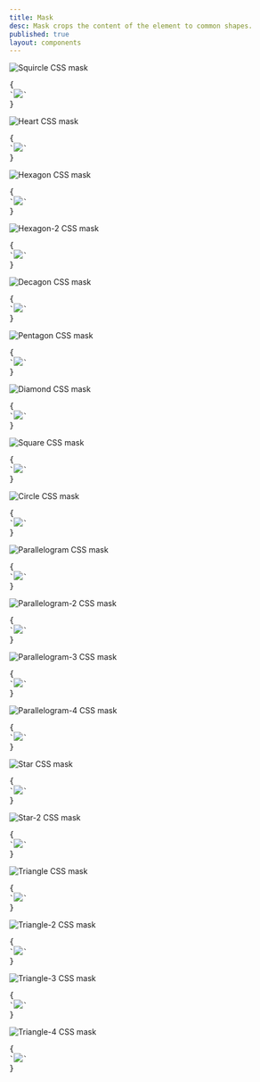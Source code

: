 ```yaml
---
title: Mask
desc: Mask crops the content of the element to common shapes.
published: true
layout: components
---
```


<script>
  import Component from "$components/Component.svelte"
  import ClassTable from "$components/ClassTable.svelte"
  import BrowserSupport from "$components/BrowserSupport.svelte"
  import { prefix } from '$lib/stores';
  import { replace } from '$lib/actions';
</script>

<ClassTable
data="{[
  { type:'component', class: 'mask', desc: 'Masks the content with shape' },
  { type:'modifier', class: 'mask-squircle', desc: 'Applies `squircle` shape' },
  { type:'modifier', class: 'mask-heart', desc: 'Applies `heart` shape' },
  { type:'modifier', class: 'mask-hexagon', desc: 'Applies `hexagon` shape' },
  { type:'modifier', class: 'mask-hexagon-2', desc: 'Applies `hexagon` alternative shape' },
  { type:'modifier', class: 'mask-decagon', desc: 'Applies `decagon` shape' },
  { type:'modifier', class: 'mask-pentagon', desc: 'Applies `pentagon` shape' },
  { type:'modifier', class: 'mask-diamond', desc: 'Applies `diamond` shape' },
  { type:'modifier', class: 'mask-square', desc: 'Applies `square` shape' },
  { type:'modifier', class: 'mask-circle', desc: 'Applies `circle` shape' },
  { type:'modifier', class: 'mask-parallelogram', desc: 'Applies `parallelogram` shape' },
  { type:'modifier', class: 'mask-parallelogram-2', desc: 'Applies `parallelogram` alternative shape' },
  { type:'modifier', class: 'mask-parallelogram-3', desc: 'Applies `parallelogram` alternative shape' },
  { type:'modifier', class: 'mask-parallelogram-4', desc: 'Applies `parallelogram` alternative shape' },
  { type:'modifier', class: 'mask-star', desc: 'Applies `star` shape' },
  { type:'modifier', class: 'mask-star-2', desc: 'Applies `star` alternative shape' },
  { type:'modifier', class: 'mask-triangle', desc: 'Applies `triangle` shape' },
  { type:'modifier', class: 'mask-triangle-2', desc: 'Applies `triangle` alternative shape' },
  { type:'modifier', class: 'mask-triangle-3', desc: 'Applies `triangle` alternative shape' },
  { type:'modifier', class: 'mask-triangle-4', desc: 'Applies `triangle` alternative shape' },
  { type:'modifier', class: 'mask-half-1', desc: 'Crops only the first half of mask' },
  { type:'modifier', class: 'mask-half-2', desc: 'Crops only the second half of mask' },
]}"
/>

<Component title="Squircle">
<img alt="Squircle CSS mask" class="mask mask-squircle w-40 h-40" src="/images/stock/photo-1567653418876-5bb0e566e1c2.jpg" />
<pre slot="html" use:replace={{ to: $prefix }}>{
`<img class="$$mask $$mask-squircle" src="/images/stock/photo-1567653418876-5bb0e566e1c2.jpg" />`
}</pre>
</Component>

<Component title="Heart">
<img alt="Heart CSS mask" class="mask mask-heart w-40 h-40" src="/images/stock/photo-1567653418876-5bb0e566e1c2.jpg" />
<pre slot="html" use:replace={{ to: $prefix }}>{
`<img class="$$mask $$mask-heart" src="/images/stock/photo-1567653418876-5bb0e566e1c2.jpg" />`
}</pre>
</Component>

<Component title="Hexagon">
<img alt="Hexagon CSS mask" class="mask mask-hexagon w-40 h-40" src="/images/stock/photo-1567653418876-5bb0e566e1c2.jpg" />
<pre slot="html" use:replace={{ to: $prefix }}>{
`<img class="$$mask $$mask-hexagon" src="/images/stock/photo-1567653418876-5bb0e566e1c2.jpg" />`
}</pre>
</Component>

<Component title="Hexagon-2">
<img alt="Hexagon-2 CSS mask" class="mask mask-hexagon-2 w-40 h-40" src="/images/stock/photo-1567653418876-5bb0e566e1c2.jpg" />
<pre slot="html" use:replace={{ to: $prefix }}>{
`<img class="$$mask $$mask-hexagon-2" src="/images/stock/photo-1567653418876-5bb0e566e1c2.jpg" />`
}</pre>
</Component>

<Component title="Decagon">
<img alt="Decagon CSS mask" class="mask mask-decagon w-40 h-40" src="/images/stock/photo-1567653418876-5bb0e566e1c2.jpg" />
<pre slot="html" use:replace={{ to: $prefix }}>{
`<img class="$$mask $$mask-decagon" src="/images/stock/photo-1567653418876-5bb0e566e1c2.jpg" />`
}</pre>
</Component>

<Component title="Pentagon">
<img alt="Pentagon CSS mask" class="mask mask-pentagon w-40 h-40" src="/images/stock/photo-1567653418876-5bb0e566e1c2.jpg" />
<pre slot="html" use:replace={{ to: $prefix }}>{
`<img class="$$mask $$mask-pentagon" src="/images/stock/photo-1567653418876-5bb0e566e1c2.jpg" />`
}</pre>
</Component>

<Component title="Diamond">
<img alt="Diamond CSS mask" class="mask mask-diamond w-40 h-40" src="/images/stock/photo-1567653418876-5bb0e566e1c2.jpg" />
<pre slot="html" use:replace={{ to: $prefix }}>{
`<img class="$$mask $$mask-diamond" src="/images/stock/photo-1567653418876-5bb0e566e1c2.jpg" />`
}</pre>
</Component>

<Component title="Square">
<img alt="Square CSS mask" class="mask mask-square w-40 h-40" src="/images/stock/photo-1567653418876-5bb0e566e1c2.jpg" />
<pre slot="html" use:replace={{ to: $prefix }}>{
`<img class="$$mask $$mask-square" src="/images/stock/photo-1567653418876-5bb0e566e1c2.jpg" />`
}</pre>
</Component>

<Component title="Circle">
<img alt="Circle CSS mask" class="mask mask-circle w-40 h-40" src="/images/stock/photo-1567653418876-5bb0e566e1c2.jpg" />
<pre slot="html" use:replace={{ to: $prefix }}>{
`<img class="$$mask $$mask-circle" src="/images/stock/photo-1567653418876-5bb0e566e1c2.jpg" />`
}</pre>
</Component>

<Component title="Parallelogram">
<img alt="Parallelogram CSS mask" class="mask mask-parallelogram w-40 h-40" src="/images/stock/photo-1567653418876-5bb0e566e1c2.jpg" />
<pre slot="html" use:replace={{ to: $prefix }}>{
`<img class="$$mask $$mask-parallelogram" src="/images/stock/photo-1567653418876-5bb0e566e1c2.jpg" />`
}</pre>
</Component>

<Component title="Parallelogram-2">
<img alt="Parallelogram-2 CSS mask" class="mask mask-parallelogram-2 w-40 h-40" src="/images/stock/photo-1567653418876-5bb0e566e1c2.jpg" />
<pre slot="html" use:replace={{ to: $prefix }}>{
`<img class="$$mask $$mask-parallelogram-2" src="/images/stock/photo-1567653418876-5bb0e566e1c2.jpg" />`
}</pre>
</Component>

<Component title="Parallelogram-3">
<img alt="Parallelogram-3 CSS mask" class="mask mask-parallelogram-3 w-40 h-40" src="/images/stock/photo-1567653418876-5bb0e566e1c2.jpg" />
<pre slot="html" use:replace={{ to: $prefix }}>{
`<img class="$$mask $$mask-parallelogram-3" src="/images/stock/photo-1567653418876-5bb0e566e1c2.jpg" />`
}</pre>
</Component>

<Component title="Parallelogram-4">
<img alt="Parallelogram-4 CSS mask" class="mask mask-parallelogram-4 w-40 h-40" src="/images/stock/photo-1567653418876-5bb0e566e1c2.jpg" />
<pre slot="html" use:replace={{ to: $prefix }}>{
`<img class="$$mask $$mask-parallelogram-4" src="/images/stock/photo-1567653418876-5bb0e566e1c2.jpg" />`
}</pre>
</Component>

<Component title="Star">
<img alt="Star CSS mask" class="mask mask-star w-40 h-40" src="/images/stock/photo-1567653418876-5bb0e566e1c2.jpg" />
<pre slot="html" use:replace={{ to: $prefix }}>{
`<img class="$$mask $$mask-star" src="/images/stock/photo-1567653418876-5bb0e566e1c2.jpg" />`
}</pre>
</Component>

<Component title="Star-2">
<img alt="Star-2 CSS mask" class="mask mask-star-2 w-40 h-40" src="/images/stock/photo-1567653418876-5bb0e566e1c2.jpg" />
<pre slot="html" use:replace={{ to: $prefix }}>{
`<img class="$$mask $$mask-star-2" src="/images/stock/photo-1567653418876-5bb0e566e1c2.jpg" />`
}</pre>
</Component>

<Component title="Triangle">
<img alt="Triangle CSS mask" class="mask mask-triangle w-40 h-40" src="/images/stock/photo-1567653418876-5bb0e566e1c2.jpg" />
<pre slot="html" use:replace={{ to: $prefix }}>{
`<img class="$$mask $$mask-triangle" src="/images/stock/photo-1567653418876-5bb0e566e1c2.jpg" />`
}</pre>
</Component>

<Component title="Triangle-2">
<img alt="Triangle-2 CSS mask" class="mask mask-triangle-2 w-40 h-40" src="/images/stock/photo-1567653418876-5bb0e566e1c2.jpg" />
<pre slot="html" use:replace={{ to: $prefix }}>{
`<img class="$$mask $$mask-triangle-2" src="/images/stock/photo-1567653418876-5bb0e566e1c2.jpg" />`
}</pre>
</Component>

<Component title="Triangle-3">
<img alt="Triangle-3 CSS mask" class="mask mask-triangle-3 w-40 h-40" src="/images/stock/photo-1567653418876-5bb0e566e1c2.jpg" />
<pre slot="html" use:replace={{ to: $prefix }}>{
`<img class="$$mask $$mask-triangle-3" src="/images/stock/photo-1567653418876-5bb0e566e1c2.jpg" />`
}</pre>
</Component>

<Component title="Triangle-4">
<img alt="Triangle-4 CSS mask" class="mask mask-triangle-4 w-40 h-40" src="/images/stock/photo-1567653418876-5bb0e566e1c2.jpg" />
<pre slot="html" use:replace={{ to: $prefix }}>{
`<img class="$$mask $$mask-triangle-4" src="/images/stock/photo-1567653418876-5bb0e566e1c2.jpg" />`
}</pre>
</Component>
